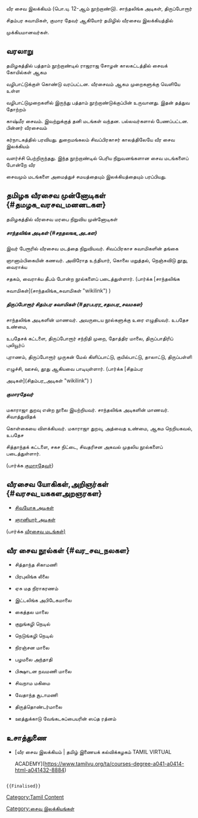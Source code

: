 வீர சைவ இலக்கியம் (பொ.யு. 12-ஆம் நூற்றாண்டு). சாந்தலிங்க அடிகள், திருப்போரூர்
சிதம்பர சுவாமிகள், குமார தேவர் ஆகியோர் தமிழில் வீரசைவ இலக்கியத்தில்
முக்கியமானவர்கள்.

## வரலாறு

தமிழகத்தில் பத்தாம் நூற்றாண்டில் ராஜராஜ சோழன் காலகட்டத்தில் சைவக் கோயில்கள் ஆகம
வழிபாட்டுக்குள் கொண்டு வரப்பட்டன. வீரசைவம் ஆகம முறைகளுக்கு வெளியே உள்ள
வழிபாட்டுமுறைகளில் இருந்து பத்தாம் நூற்றாண்டுக்குப்பின் உருவானது. இதன் தத்துவ தோற்றம்
காஷ்மீர சைவம். இவற்றுக்குத் தனி மடங்கள் வந்தன. பல்லவர்களால் பேணப்பட்டன. பின்னர் வீரசைவம்
கர்நாடகத்தில் பரவியது. துறைமங்கலம் சிவப்பிரகாசர் காலத்திலேயே வீர சைவ இலக்கியம்
வளர்ச்சி பெற்றிருந்தது. இந்த நூற்றாண்டில் பெரிய நிறுவனங்களான சைவ மடங்களைப் போன்றே வீர
சைவமும் மடங்களை அமைத்துச் சமயத்தையும் இலக்கியத்தையும் பரப்பியது.

## தமிழக வீரசைவ முன்னோடிகள் {#தமழக_வரசவ_மனனடகள}

தமிழகத்தில் வீரசைவ மரபை நிறுவிய முன்னோடிகள்

##### சாந்தலிங்க அடிகள் {#சநதலஙக_அடகள}

இவர் பேரூரில் வீரசைவ மடத்தை நிறுவியவர். சிவப்பிரகாச சுவாமிகளின் தங்கை
ஞானாம்பிகையின் கணவர். அவிரோத உந்தியார், கொலை மறுத்தல், நெஞ்சுவிடு தூது, வைராக்ய
சதகம், வைராக்ய தீபம் போன்ற நூல்களைப் படைத்துள்ளார். (பார்க்க [சாந்தலிங்க
சுவாமிகள்](சாந்தலிங்க_சுவாமிகள் "wikilink") )

##### திருப்போரூர் சிதம்பர சுவாமிகள் {#தரபபரர_சதமபர_சவமகள}

சாந்தலிங்க அடிகளின் மாணவர். அவருடைய நூல்களுக்கு உரை எழுதியவர். உபதேச உண்மை,
உபதேசக் கட்டளை, திருப்போரூர் சந்நிதி முறை, தோத்திர மாலை, திருப்பாதிரிப் புலியூர்ப்
புராணம், திருப்போரூர் முருகன் மேல் கிளிப்பாட்டு, குயில்பாட்டு, தாலாட்டு, திருப்பள்ளி
எழுச்சி, ஊசல், தூது ஆகியவை பாடியுள்ளார். (பார்க்க [சிதம்பர
அடிகள்](சிதம்பர_அடிகள் "wikilink") )

##### குமாரதேவர்

மகாராஜா துறவு என்ற நூலை இயற்றியவர். சாந்தலிங்க அடிகளின் மாணவர். சிவாத்துவிதக்
கொள்கையை விளக்கியவர். மகாராஜா துறவு, அத்வைத உண்மை, ஆகம நெறியகவல், உபதேச
சித்தாந்தக் கட்டளை, சகச நிட்டை, சிவதரிசன அகவல் முதலிய நூல்களைப் படைத்துள்ளார்.
(பார்க்க [குமாரதேவர்](குமாரதேவர் "wikilink"))

## வீரசைவ யோகிகள்,அறிஞர்கள் {#வரசவ_யககளஅறஞரகள}

-   [சிவயோக அடிகள்](சிவயோக_அடிகள் "wikilink")
-   [ஞானியார் அடிகள்](ஞானியார்_அடிகள் "wikilink")

(பார்க்க [வீரசைவ மடங்கள்)](வீரசைவ_மடங்கள் "wikilink")

## வீர சைவ நூல்கள் {#வர_சவ_நலகள}

-   சித்தாந்த சிகாமணி
-   பிரபுலிங்க லீலை
-   ஏசு மத நிராகரணம்
-   இட்டலிங்க அபிடேகமாலை
-   கைத்தல மாலை
-   குறுங்கழி நெடில்
-   நெடுங்கழி நெடில்
-   நிரஞ்சன மாலை
-   பழமலை அந்தாதி
-   பிக்ஷாடன நவமணி மாலை
-   சிவநாம மகிமை
-   வேதாந்த சூடாமணி
-   திருத்தொண்டர்மாலை
-   ஊத்துக்காடு வேங்கடசுப்பையரின் ஸப்த ரத்னம்

## உசாத்துணை

-   [வீர சைவ இலக்கியம் \| தமிழ் இணையக் கல்விக்கழகம் TAMIL VIRTUAL
    ACADEMY](https://www.tamilvu.org/ta/courses-degree-a041-a0414-html-a041432-8884)

```{=mediawiki}
{{Finalised}}
```
[Category:Tamil Content](Category:Tamil_Content "wikilink")
[Category:சைவ இலக்கியங்கள்](Category:சைவ_இலக்கியங்கள் "wikilink")
